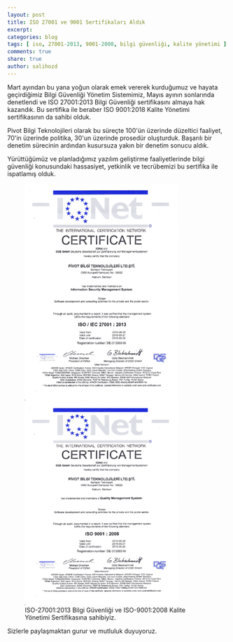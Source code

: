```yaml
---
layout: post
title: ISO 27001 ve 9001 Sertifikaları Aldık
excerpt:
categories: blog
tags: [ iso, 27001-2013, 9001-2008, bilgi güvenliği, kalite yönetimi ]
comments: true
share: true
author: salihozd
---
```


Mart ayından bu yana yoğun olarak emek vererek kurduğumuz ve hayata geçirdiğimiz Bilgi Güvenliği Yönetim Sistemimiz, Mayıs ayının sonlarında
denetlendi ve ISO 27001:2013 Bilgi Güvenliği sertifikasını almaya hak kazandık. Bu sertifika ile beraber ISO 9001:2018 Kalite Yönetimi sertifikasının da sahibi olduk.

Pivot Bilgi Teknolojileri olarak bu süreçte 100'ün üzerinde düzeltici faaliyet, 70'in üzerinde politika, 30'un üzerinde prosedür
oluşturduk. Başarılı bir denetim sürecinin ardından kusursuza yakın bir denetim sonucu aldık.

Yürüttüğümüz ve planladığımız yazılım geliştirme faaliyetlerinde bilgi güvenliği konusundaki hassasiyet, yetkinlik ve tecrübemizi bu sertifika ile ispatlamış olduk.

<figure>
  <img src="../../images/2015/09/iso-27001.jpg">
  <img src="../../images/2015/09/iso-9001.jpg">
  <figcaption>ISO-27001:2013 Bilgi Güvenliği ve ISO-9001:2008 Kalite Yönetimi Sertifikasına sahibiyiz.</figcaption>
</figure>

Sizlerle paylaşmaktan gurur ve mutluluk duyuyoruz.
